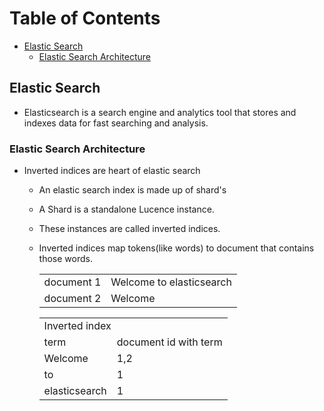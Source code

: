 # Table of Contents
- [Elastic Search](#elastic-search)
  - [Elastic Search Architecture](#elastic-search-architecture)



## Elastic Search
- Elasticsearch is a search engine and analytics tool that stores and indexes data for fast searching and analysis.

### Elastic Search Architecture
- Inverted indices are heart of elastic search
  - An elastic search index is made up of shard's
  - A Shard is a standalone Lucence instance.
  - These instances are called inverted indices.
  - Inverted indices map tokens(like words) to document that contains those words.
    <table>
      <tr>
        <td>document 1</td>
        <td>Welcome to elasticsearch</td>
        </tr>
      <tr>
        <td>document 2</td>
        <td>Welcome</td>
        </tr>
    </table>

    <table>
      <tr>
        <td colspan="2">Inverted index</td>
        </tr>
      <tr>
        <td>term</td>
        <td>document id with term</td>
      </tr>
      <tr>
        <td>Welcome</td>
        <td>1,2</td>
      </tr>
 
      <tr>
        <td>to</td>
        <td>1</td>
      </tr>
     <tr>
        <td>elasticsearch</td>
        <td>1</td>
      </tr>
    </table>

  

